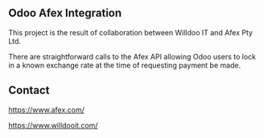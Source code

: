 Odoo Afex Integration
---------------------

This project is the result of collaboration between Willdoo IT and Afex Pty
Ltd.

There are straightforward calls to the Afex API allowing Odoo users to lock
in a known exchange rate at the time of requesting payment be made.

Contact
-------

<a href="https://www.afex.com/">https://www.afex.com/</a>

<a href="https://www.willdooit.com/">https://www.willdooit.com/</a>

